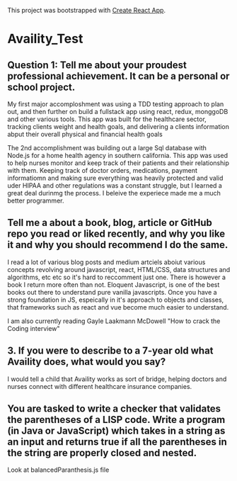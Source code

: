 This project was bootstrapped with [Create React App](https://github.com/facebook/create-react-app).



# Availity_Test

## Question 1: Tell me about your proudest professional achievement.  It can be a personal or school project.  

My first major accomploshment was using a TDD testing approach to plan out, and then further on build a fullstack app using react, redux, monggoDB and other various tools. This app was built for the healthcare sector, tracking clients weight and health goals, and delivering a clients information abput their overall physical and financial health goals

The 2nd accomplishment was building out a large Sql database with Node.js for a home health agency in southern california. This app was used to help nurses monitor and keep track of their patients and their relationship with them. Keeping track of doctor orders, medications, payment informatiomn and making sure everything was heavily protected and valid uder HIPAA and other regulations was a constant struggle, but I learned a great deal durinmg the process. I beleive the experiece made me a much better programmer.

## Tell me a about a book, blog, article or GitHub repo you read or liked recently, and why you like it and why you should recommend I do the same. 

I read a lot of various blog posts and medium artciels aboiut various concepts revolving around javascript, react, HTML/CSS, data structures and algorithms, etc etc so it's hard to reccomment just one. There is however a book I return more often than not. Eloquent Javascript, is one of the best books out there to understand pure vanilla javascripts. Once you have a strong foundation in JS, espeically in it's approach to objects and classes, that frameworks such as react and vue become much easier to understand. 

I am also currently reading Gayle Laakmann McDowell "How to crack the Coding interview"

## 3. If you were to describe to a 7-year old what Availity does, what would you say?

I would tell a child that Availity works as sort of bridge, helping doctors and nurses connect with different healthcare insurance companies.

##  You are tasked to write a checker that validates the parentheses of a LISP code.  Write a program (in Java or JavaScript) which takes in a string as an input and returns true if all the parentheses in the string are properly closed and nested.

Look at balancedParanthesis.js file